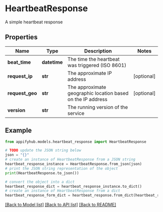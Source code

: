 # HeartbeatResponse

A simple heartbeat response

## Properties

Name | Type | Description | Notes
------------ | ------------- | ------------- | -------------
**beat_time** | **datetime** | The time the heartbeat was triggered (ISO 8601) | 
**request_ip** | **str** | The approximate IP address | [optional] 
**request_geo** | **str** | The approximate geographic location based on the IP address | [optional] 
**version** | **str** | The running version of the service | 

## Example

```python
from appifyhub.models.heartbeat_response import HeartbeatResponse

# TODO update the JSON string below
json = "{}"
# create an instance of HeartbeatResponse from a JSON string
heartbeat_response_instance = HeartbeatResponse.from_json(json)
# print the JSON string representation of the object
print(HeartbeatResponse.to_json())

# convert the object into a dict
heartbeat_response_dict = heartbeat_response_instance.to_dict()
# create an instance of HeartbeatResponse from a dict
heartbeat_response_form_dict = heartbeat_response.from_dict(heartbeat_response_dict)
```
[[Back to Model list]](../README.md#documentation-for-models) [[Back to API list]](../README.md#documentation-for-api-endpoints) [[Back to README]](../README.md)


